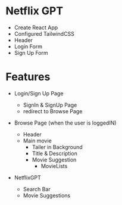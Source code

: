 
# Netflix GPT

 - Create React App
 - Configured TailwindCSS
 - Header
 - Login Form
 - Sign Up Form

 # Features

  - Login/Sign Up Page 
    - SignIn & SignUp Page
    - redirect to Browse Page

  - Browse Page (when the user is loggedIN)
    - Header
    - Main movie
        - Tailer in Background
        - Title & Description
        - Movie Suggestion
            - MovieLists 

  - NetflixGPT
    - Search Bar
    - Movie Suggestions 